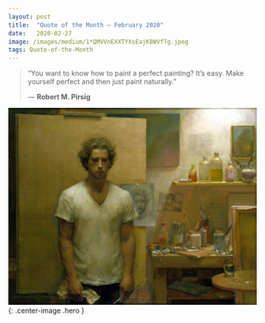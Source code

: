 ```yaml
---
layout:	post
title:	"Quote of the Month — February 2020"
date:	2020-02-27
image: /images/medium/1*QMVVnEXXTYXsEajK8WVfTg.jpeg
tags: Quote-of-the-Month
---
```


  
> “You want to know how to paint a perfect painting? It’s easy. Make yourself perfect and then just paint naturally.”
>
> ― **Robert M. Pirsig**

![](/images/medium/1*QMVVnEXXTYXsEajK8WVfTg.jpeg){: .center-image .hero }